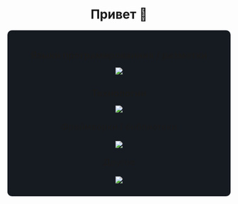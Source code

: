 

<h1 align="center">
    <strong>Привет 👋</strong> 
</h1>

<div style="background: #161b22; border-radius: 10px;padding: 15px;">
<h2 align="center" style="margin-bottom: 15px;">
    <strong>Языки програмированния / разметки</strong> 
</h2>

<p align="center">
  <a href="https://vk.com/typodev">
    <img src="https://skillicons.dev/icons?i=js,html,css,ts,md,bash,powershell,lua&perline=8" />
  </a>
</p>

<h2 align="center" style="margin-bottom: 15px;">
    <strong>Технологии</strong> 
</h2>
<p align="center">
  <a href="https://vk.com/typodev">
    <img src="https://skillicons.dev/icons?i=nodejs,deno,github,git,mongodb&perline=8"/>
  </a>
</p>
<p align="center" style="font-size: 20px; font-weight: 500">
Фреймворки / библиотеки
</p>
<p align="center">
  <a href="https://vk.com/typodev">
    <img src="https://skillicons.dev/icons?i=svelte,vue,vite,express,electron,tailwind&perline=8" />
  </a>
</p>
<p align="center" style="font-size: 20px; font-weight: 500">
Другое
</p>
<p align="center">
  <a href="https://vk.com/typodev">
    <img src="https://skillicons.dev/icons?i=vscode,figma,xd,ps,ae,pr,vim,sketchup&perline=8"/>
  </a>
</p>
</div>